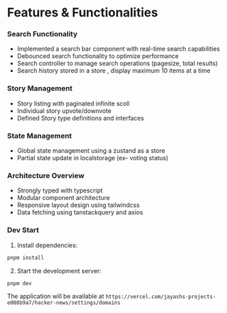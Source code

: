 # Features & Functionalities

### Search Functionality
- Implemented a search bar component with real-time search capabilities
- Debounced search functionality to optimize performance
- Search controller to manage search operations (pagesize, total results)
- Search history stored in a store , display maximum 10 items at a time

###  Story Management
- Story listing with paginated infinite scoll 
- Individual story upvote/downvote
- Defined Story type definitions and interfaces

### State Management
- Global state management using a zustand as a store
- Partial state update in localstorage (ex- voting status)

### Architecture Overview
- Strongly typed with typescript
- Modular component architecture
- Responsive layout design using tailwindcss
- Data fetching using tanstackquery and axios

### Dev Start

1. Install dependencies:
```bash
pnpm install
```

2. Start the development server:
```bash
pnpm dev
```

The application will be available at `https://vercel.com/jayashs-projects-e008b9a7/hacker-news/settings/domains`




